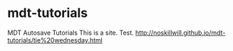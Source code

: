 # mdt-tutorials
MDT Autosave Tutorials
This is a site. Test.
http://noskillwill.github.io/mdt-tutorials/tie%20wednesday.html
